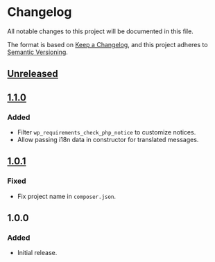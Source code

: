 # Changelog
All notable changes to this project will be documented in this file.

The format is based on [Keep a Changelog](https://keepachangelog.com/en/1.0.0/),
and this project adheres to [Semantic Versioning](https://semver.org/spec/v2.0.0.html).

## [Unreleased]

## [1.1.0]
### Added
* Filter `wp_requirements_check_php_notice` to customize notices.
* Allow passing i18n data in constructor for translated messages.

## [1.0.1]
### Fixed
* Fix project name in `composer.json`.

## 1.0.0
### Added
* Initial release.


[Unreleased]: https://github.com/wearerequired/wp-requirements-check/compare/1.1.0...HEAD
[1.1.0]: https://github.com/wearerequired/wp-requirements-check/compare/1.0.1...1.1.0
[1.0.1]: https://github.com/wearerequired/wp-requirements-check/compare/1.0.0...1.0.1
